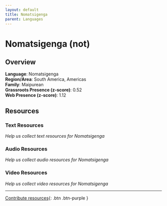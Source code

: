 ```yaml
---
layout: default
title: Nomatsigenga
parent: Languages
---
```


# Nomatsigenga (not)

## Overview

**Language**: Nomatsigenga  
**Region/Area**: South America, Americas  
**Family**: Maipurean  
**Grassroots Presence (z-score)**: 0.52  
**Web Presence (z-score)**: 1.12  

## Resources

### Text Resources
*Help us collect text resources for Nomatsigenga*

### Audio Resources
*Help us collect audio resources for Nomatsigenga*

### Video Resources
*Help us collect video resources for Nomatsigenga*

---

[Contribute resources](https://forms.office.com/e/1SfLJx3u1r){: .btn .btn-purple }
